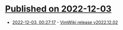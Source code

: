 # [Published on 2022-12-03](index.md)

* [2022-12-03, 00:27:17](https://lobste.rs/s/dj0rfh/vimwiki_release_v2022_12_02) - [VimWiki release v2022.12.02](https://github.com/vimwiki/vimwiki/releases/tag/v2022.12.02)
